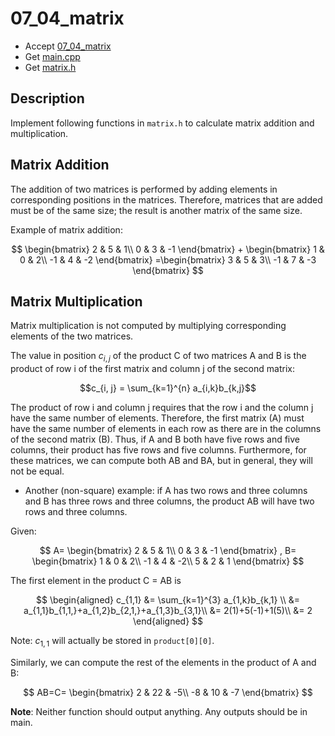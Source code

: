 # 07_04_matrix

- Accept [07_04_matrix](https://classroom.github.com/a/rd1ZdeYi)
- Get [main.cpp](main.cpp)
- Get [matrix.h](matrix.h)

## Description

Implement following functions in `matrix.h` to calculate matrix addition and multiplication.

## Matrix Addition

The addition of two matrices is performed by adding elements in corresponding positions in the matrices. Therefore, matrices that are added must be of the same size; the result is another matrix of the same size.

Example of matrix addition:

$$
\begin{bmatrix}
2 & 5 & 1\\
0 & 3 & -1
\end{bmatrix}
+
\begin{bmatrix}
1 & 0 & 2\\
-1 & 4 & -2
\end{bmatrix}
=\begin{bmatrix}
3 & 5 & 3\\
-1 & 7 & -3
\end{bmatrix}
$$


## Matrix Multiplication

Matrix multiplication is not computed by multiplying corresponding elements of the two matrices. 

The value in position $c_{i,j}$ of the product C of two matrices A and B is the product of row i of the first matrix and column j of the second matrix:

$$c_{i, j} = \sum_{k=1}^{n} a_{i,k}b_{k,j}$$

The product of row i and column j requires that the row i and the column j have the same 
number of elements. Therefore, the first matrix (A) must have the same number of elements in 
each row as there are in the columns of the second matrix (B). Thus, if A and B both have five 
rows and five columns, their product has five rows and five columns. Furthermore, for these 
matrices, we can compute both AB and BA, but in general, they will not be equal.

- Another (non-square) example: if A has two rows and three columns and B has three 
rows and three columns, the product AB will have two rows and three columns.

Given:

$$
A=
\begin{bmatrix}
2 & 5 & 1\\
0 & 3 & -1
\end{bmatrix}
, B=
\begin{bmatrix}
1 & 0 & 2\\
-1 & 4 & -2\\
5 & 2 & 1
\end{bmatrix}
$$

The first element in the product C = AB is

$$
\begin{aligned}
c_{1,1} &= \sum_{k=1}^{3} a_{1,k}b_{k,1} \\
&= a_{1,1}b_{1,1,}+a_{1,2}b_{2,1,}+a_{1,3}b_{3,1}\\
&= 2(1)+5(-1)+1(5)\\
&= 2
\end{aligned}
$$

Note: $c_{1,1}$ will actually be stored in `product[0][0]`.

Similarly, we can compute the rest of the elements in the product of A and B:

$$
AB=C=
\begin{bmatrix}
2 & 22 & -5\\
-8 & 10 & -7
\end{bmatrix}
$$

**Note**: Neither function should output anything.  Any outputs should be in main.
